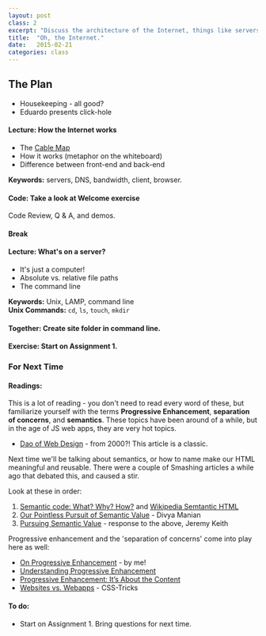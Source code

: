 ```yaml
---
layout: post
class: 2
excerpt: "Discuss the architecture of the Internet, things like servers, DNS, and front-end vs. back-end. Navigate computers using Terminal and create Sites folder."
title:  "Oh, the Internet."
date:   2015-02-21
categories: class
---
```



## The Plan

* Housekeeping - all good?
* Eduardo presents click-hole

#### <span class="post-title-pre">Lecture:</span> How the Internet works

* The [Cable Map](http://www.submarinecablemap.com/)
* How it works (metaphor on the whiteboard)
* Difference between front-end and back-end

**Keywords:** servers, DNS, bandwidth, client, browser.

#### <span class="post-title-pre">Code:</span> Take a look at Welcome exercise

Code Review, Q &amp; A, and demos.

#### Break

#### <span class="post-title-pre">Lecture:</span> What's on a server?

* It's just a computer!
* Absolute vs. relative file paths
* The command line

**Keywords:** Unix, LAMP, command line<br>
**Unix Commands:** <code>cd</code>, <code>ls</code>, <code>touch</code>, <code>mkdir</code>

#### <span class="post-title-pre">Together:</span> Create site folder in command line.

#### <span class="post-title-pre">Exercise:</span> Start on Assignment 1.
<div class="post-todos" markdown="1">

### For Next Time

#### Readings:

This is a lot of reading - you don't need to read every word of these, but familiarize yourself with the terms **Progressive Enhancement**, **separation of concerns**, and **semantics**. These topics have been around of a while, but in the age of JS web apps, they are very hot topics.

* [Dao of Web Design](http://alistapart.com/article/dao) - from 2000?! This article is a classic.

Next time we'll be talking about semantics, or how to name make our HTML meaningful and reusable. There were a couple of Smashing articles a while ago that debated this, and caused a stir.

Look at these in order:

1. [Semantic code: What? Why? How?](http://boagworld.com/dev/semantic-code-what-why-how/) and [Wikipedia Semtantic HTML](http://en.wikipedia.org/wiki/Semantic_HTML)
2. [Our Pointless Pursuit of Semantic Value](http://www.smashingmagazine.com/2011/11/11/our-pointless-pursuit-of-semantic-value/) - Divya Manian
3. [Pursuing Semantic Value](http://www.smashingmagazine.com/2011/11/12/pursuing-semantic-value/) - response to the above, Jeremy Keith

Progressive enhancement and the 'separation of concerns' come into play here as well:

* [On Progressive Enhancement](http://notlaura.com/progressive-enhancement/) - by me!
* [Understanding Progressive Enhancement](http://alistapart.com/article/understandingprogressiveenhancement)
* [Progressive Enhancement: It’s About the Content](http://cognition.happycog.com/article/progressive-enhancement-its-about-the-content)
* [Websites vs. Webapps](http://css-tricks.com/poll-results-sites-vs-apps/) - CSS-Tricks

#### To do:

* Start on Assignment 1. Bring questions for next time.
</div>